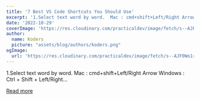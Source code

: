 ```yaml
---
title: '7 Best VS Code Shortcuts You Should Use'
excerpt: '1.Select text word by word.  Mac : cmd+shift+Left/Right Arrow  Windows : Ctrl + Shift + Left/Right...'
date: '2022-10-29'
coverImage: 'https://res.cloudinary.com/practicaldev/image/fetch/s--AJF0Wo1r--/c_imagga_scale,f_auto,fl_progressive,h_420,q_auto,w_1000/https://dev-to-uploads.s3.amazonaws.com/uploads/articles/ev0v62p2dc22dz3urekx.png'
author:
  name: Koders
  picture: "assets/blog/authors/koders.png"
ogImage:
  url: 'https://res.cloudinary.com/practicaldev/image/fetch/s--AJF0Wo1r--/c_imagga_scale,f_auto,fl_progressive,h_420,q_auto,w_1000/https://dev-to-uploads.s3.amazonaws.com/uploads/articles/ev0v62p2dc22dz3urekx.png'
---
```


1.Select text word by word.  Mac : cmd+shift+Left/Right Arrow  Windows : Ctrl + Shift + Left/Right...

[Read more](https://dev.to/rizmyabdulla/10-best-vs-code-shortcuts-you-should-use-19b0)
